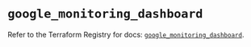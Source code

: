 # `google_monitoring_dashboard`

Refer to the Terraform Registry for docs: [`google_monitoring_dashboard`](https://registry.terraform.io/providers/hashicorp/google-beta/6.7.0/docs/resources/google_monitoring_dashboard).
